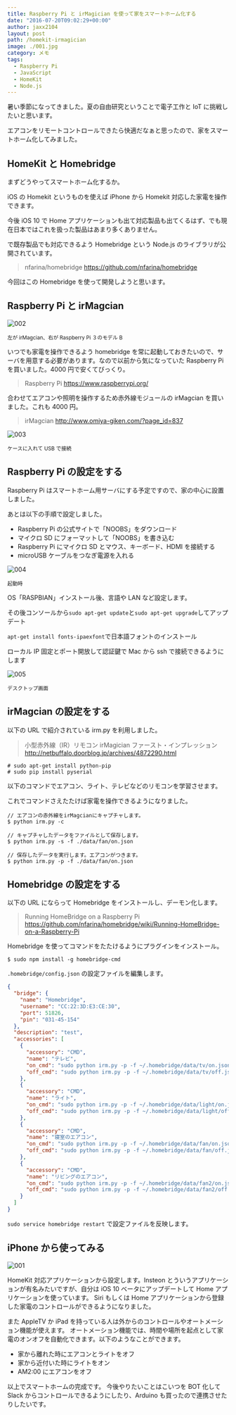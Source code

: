 ```yaml
---
title: Raspberry Pi と irMagician を使って家をスマートホーム化する
date: "2016-07-20T09:02:29+00:00"
author: jaxx2104
layout: post
path: /homekit-irmagician
image: ./001.jpg
category: メモ
tags:
  - Raspberry Pi
  - JavaScript
  - HomeKit
  - Node.js
---
```


暑い季節になってきました。夏の自由研究ということで電子工作と IoT に挑戦したいと思います。

エアコンをリモートコントロールできたら快適だなぁと思ったので、家をスマートホーム化してみました。

## HomeKit と Homebridge

まずどうやってスマートホーム化するか。

iOS の Homekit というものを使えば iPhone から Homekit 対応した家電を操作できます。

今後 iOS 10 で Home アプリケーションも出て対応製品も出てくるはず、でも現在日本ではこれを扱った製品はあまり多くありません。

で既存製品でも対応できるよう Homebridge という Node.js のライブラリが公開されています。

> nfarina/homebridge
> https://github.com/nfarina/homebridge

今回はこの Homebridge を使って開発しようと思います。

<!--more-->

## Raspberry Pi と irMagcian

<img src="./002.jpg" alt="002" />

<small>左が irMagcian、右が Raspberry Pi ３のモデル B</small>

いつでも家電を操作できるよう homebridge を常に起動しておきたいので、サーバを用意する必要があります。なので以前から気になっていた Raspberry Pi を買いました。4000 円で安くてびっくり。

> Raspberry Pi
> https://www.raspberrypi.org/

合わせてエアコンや照明を操作するため赤外線モジュールの irMagcian を買いました。これも 4000 円。

> irMagcian
> http://www.omiya-giken.com/?page_id=837

<img src="./003.jpg" alt="003" />

<small>ケースに入れて USB で接続</small>

## Raspberry Pi の設定をする

Raspberry Pi はスマートホーム用サーバにする予定ですので、家の中心に設置しました。

あとは以下の手順で設定しました。

- Raspberry Pi の公式サイトで「NOOBS」をダウンロード
- マイクロ SD にフォーマットして「NOOBS」を書き込む
- Raspberry Pi にマイクロ SD とマウス、キーボード、HDMI を接続する
- microUSB ケーブルをつなぎ電源を入れる

<img src="./004.jpg" alt="004" />

<small>起動時</small>

OS「RASPBIAN」インストール後、言語や LAN など設定します。

その後コンソールから`sudo apt-get update`と`sudo apt-get upgrade`してアップデート

`apt-get install fonts-ipaexfont`で日本語フォントのインストール

ローカル IP 固定とポート開放して認証鍵で Mac から ssh で接続できるようにします

<img src="./005.jpg" alt="005" />

<small>デスクトップ画面</small>

## irMagcian の設定をする

以下の URL で紹介されている irm.py を利用しました。

> 小型赤外線（IR）リモコン irMagician ファースト・インプレッション
> <http://netbuffalo.doorblog.jp/archives/4872290.html>

```
# sudo apt-get install python-pip
# sudo pip install pyserial
```

以下のコマンドでエアコン、ライト、テレビなどのリモコンを学習させます。

これでコマンドさえたたけば家電を操作できるようになりました。

```
// エアコンの赤外線をirMagcianにキャプチャします。
$ python irm.py -c

// キャプチャしたデータをファイルとして保存します。
$ python irm.py -s -f ./data/fan/on.json

// 保存したデータを実行します。エアコンがつきます。
$ python irm.py -p -f ./data/fan/on.json
```

## Homebridge の設定をする

以下の URL にならって Homebridge をインストールし、デーモン化します。

> Running HomeBridge on a Raspberry Pi
> <https://github.com/nfarina/homebridge/wiki/Running-HomeBridge-on-a-Raspberry-Pi>

Homebridge を使ってコマンドをたたけるようにプラグインをインストール。

```
$ sudo npm install -g homebridge-cmd
```

`.homebridge/config.json` の設定ファイルを編集します。

```json
{
  "bridge": {
    "name": "Homebridge",
    "username": "CC:22:3D:E3:CE:30",
    "port": 51826,
    "pin": "031-45-154"
  },
  "description": "test",
  "accessories": [
    {
      "accessory": "CMD",
      "name": "テレビ",
      "on_cmd": "sudo python irm.py -p -f ~/.homebridge/data/tv/on.json",
      "off_cmd": "sudo python irm.py -p -f ~/.homebridge/data/tv/off.json"
    },
    {
      "accessory": "CMD",
      "name": "ライト",
      "on_cmd": "sudo python irm.py -p -f ~/.homebridge/data/light/on.json",
      "off_cmd": "sudo python irm.py -p -f ~/.homebridge/data/light/off.json"
    },
    {
      "accessory": "CMD",
      "name": "寝室のエアコン",
      "on_cmd": "sudo python irm.py -p -f ~/.homebridge/data/fan/on.json",
      "off_cmd": "sudo python irm.py -p -f ~/.homebridge/data/fan/off.json"
    },
    {
      "accessory": "CMD",
      "name": "リビングのエアコン",
      "on_cmd": "sudo python irm.py -p -f ~/.homebridge/data/fan2/on.json",
      "off_cmd": "sudo python irm.py -p -f ~/.homebridge/data/fan2/off.json"
    }
  ]
}
```

`sudo service homebridge restart` で設定ファイルを反映します。

## iPhone から使ってみる

<img src="./001.gif" alt="001" />

HomeKit 対応アプリケーションから設定します。Insteon とういうアプリケーションが有名みたいですが、自分は iOS 10 ベータにアップデートして Home アプリケーションを使っています。
Siri もしくは Home アプリケーションから登録した家電のコントロールができるようになりました。

また AppleTV か iPad を持っている人は外からのコントロールやオートメーション機能が使えます。
オートメーション機能では、時間や場所を起点として家電のオンオフを自動化できます。以下のようなことができます。

- 家から離れた時にエアコンとライトをオフ
- 家から近付いた時にライトをオン
- AM2:00 にエアコンをオフ

以上でスマートホームの完成です。
今後やりたいことはこいつを BOT 化して Slack からコントロールできるようにしたり、Arduino も買ったので連携させたりしたいです。
